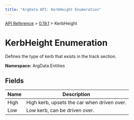 ```yaml
---
title: "ArgData API: KerbHeight Enumeration"
---
```


[API Reference](/argdata/api) &gt; [0.19.1](/argdata/api/0.19.1) &gt; KerbHeight

# KerbHeight Enumeration

Defines the type of kerb that exists in the track section.

**Namespace:** ArgData.Entities

## Fields

<table class="table table-bordered table-striped ">
<thead>
  <tr>
    <th>Name</th>
    <th>Description</th>
  </tr>
</thead>
<tbody>
  <tr>
    <td>High</td>
    <td>High kerb, upsets the car when driven over.</td>
  </tr>
  <tr>
    <td>Low</td>
    <td>Low kerb, can be driven over.</td>
  </tr>
</tbody>
</table>


